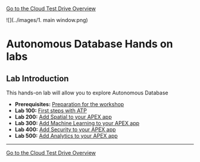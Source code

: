 [Go to the Cloud Test Drive Overview](/readme.md)

![](../images/1. main window.png)

# Autonomous Database Hands on labs #

## Lab Introduction

This hands-on lab will allow you to explore Autonomous Database

- **Prerequisites:** [Preparation for the workshop](prereq.md)
- **Lab 100:** [First steps with ATP](L100.md)
- **Lab 200:** [Add Spatial to your APEX app](L200.md)
- **Lab 300:** [Add Machine Learning to your APEX app](L300.md)
- **Lab 400:** [Add Security to your APEX app](L400.md)
- **Lab 500:** [Add Analytics to your APEX app](L500.md)





---

[Go to the Cloud Test Drive Overview](../readme.md)
